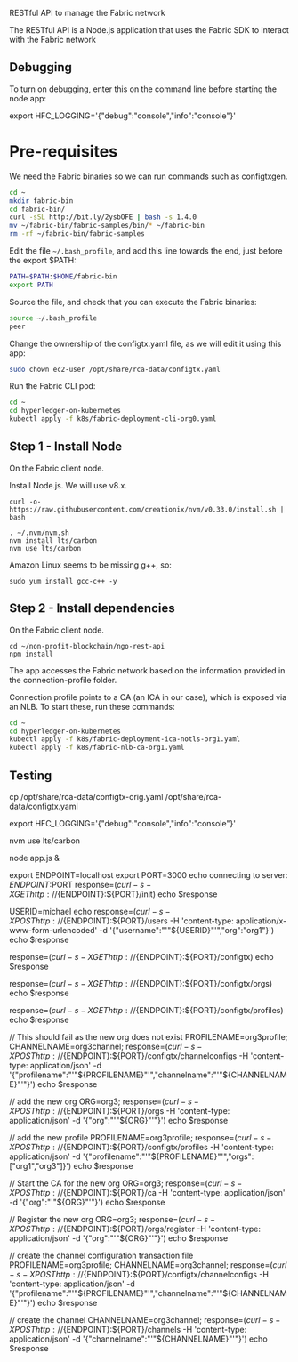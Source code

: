 RESTful API to manage the Fabric network

The RESTful API is a Node.js application that uses the Fabric SDK to interact with the Fabric network

## Debugging
To turn on debugging, enter this on the command line before starting the node app:

export HFC_LOGGING='{"debug":"console","info":"console"}'


# Pre-requisites
We need the Fabric binaries so we can run commands such as configtxgen.

```bash
cd ~
mkdir fabric-bin
cd fabric-bin/
curl -sSL http://bit.ly/2ysbOFE | bash -s 1.4.0
mv ~/fabric-bin/fabric-samples/bin/* ~/fabric-bin
rm -rf ~/fabric-bin/fabric-samples
```

Edit the file `~/.bash_profile`, and add this line towards the end, just before the export $PATH:

```bash
PATH=$PATH:$HOME/fabric-bin
export PATH
```

Source the file, and check that you can execute the Fabric binaries:

```bash
source ~/.bash_profile 
peer
```

Change the ownership of the configtx.yaml file, as we will edit it using this app:

```bash
sudo chown ec2-user /opt/share/rca-data/configtx.yaml
```

Run the Fabric CLI pod:

```bash
cd ~
cd hyperledger-on-kubernetes
kubectl apply -f k8s/fabric-deployment-cli-org0.yaml     
```
## Step 1 - Install Node
On the Fabric client node.

Install Node.js. We will use v8.x.

```
curl -o- https://raw.githubusercontent.com/creationix/nvm/v0.33.0/install.sh | bash
```

```
. ~/.nvm/nvm.sh
nvm install lts/carbon
nvm use lts/carbon
```

Amazon Linux seems to be missing g++, so:

```
sudo yum install gcc-c++ -y
```

## Step 2 - Install dependencies
On the Fabric client node.

```
cd ~/non-profit-blockchain/ngo-rest-api
npm install
```


The app accesses the Fabric network based on the information provided in the connection-profile folder.

Connection profile points to a CA (an ICA in our case), which is exposed via an NLB. To start these, run these commands:

```bash
cd ~
cd hyperledger-on-kubernetes
kubectl apply -f k8s/fabric-deployment-ica-notls-org1.yaml 
kubectl apply -f k8s/fabric-nlb-ca-org1.yaml
```

## Testing

cp /opt/share/rca-data/configtx-orig.yaml /opt/share/rca-data/configtx.yaml

export HFC_LOGGING='{"debug":"console","info":"console"}'

nvm use lts/carbon

node app.js &

export ENDPOINT=localhost
export PORT=3000
echo connecting to server: $ENDPOINT:$PORT
response=$(curl -s -X GET http://${ENDPOINT}:${PORT}/init)
echo $response

USERID=michael
echo
response=$(curl -s -X POST http://${ENDPOINT}:${PORT}/users -H 'content-type: application/x-www-form-urlencoded' -d '{"username":"'"${USERID}"'","org":"org1"}')
echo $response

response=$(curl -s -X GET http://${ENDPOINT}:${PORT}/configtx)
echo $response

response=$(curl -s -X GET http://${ENDPOINT}:${PORT}/configtx/orgs)  
echo $response

response=$(curl -s -X GET http://${ENDPOINT}:${PORT}/configtx/profiles)  
echo $response

// This should fail as the new org does not exist
PROFILENAME=org3profile;
CHANNELNAME=org3channel;
response=$(curl -s -X POST http://${ENDPOINT}:${PORT}/configtx/channelconfigs -H 'content-type: application/json' -d '{"profilename":"'"${PROFILENAME}"'","channelname":"'"${CHANNELNAME}"'"}')
echo $response

// add the new org
ORG=org3;
response=$(curl -s -X POST http://${ENDPOINT}:${PORT}/orgs -H 'content-type: application/json' -d '{"org":"'"${ORG}"'"}')
echo $response

// add the new profile
PROFILENAME=org3profile;
response=$(curl -s -X POST http://${ENDPOINT}:${PORT}/configtx/profiles -H 'content-type: application/json' -d '{"profilename":"'"${PROFILENAME}"'","orgs":["org1","org3"]}')
echo $response

// Start the CA for the new org
ORG=org3;
response=$(curl -s -X POST http://${ENDPOINT}:${PORT}/ca -H 'content-type: application/json' -d '{"org":"'"${ORG}"'"}')
echo $response

// Register the new org
ORG=org3;
response=$(curl -s -X POST http://${ENDPOINT}:${PORT}/orgs/register -H 'content-type: application/json' -d '{"org":"'"${ORG}"'"}')
echo $response

// create the channel configuration transaction file
PROFILENAME=org3profile;
CHANNELNAME=org3channel;
response=$(curl -s -X POST http://${ENDPOINT}:${PORT}/configtx/channelconfigs -H 'content-type: application/json' -d '{"profilename":"'"${PROFILENAME}"'","channelname":"'"${CHANNELNAME}"'"}')
echo $response

// create the channel
CHANNELNAME=org3channel;
response=$(curl -s -X POST http://${ENDPOINT}:${PORT}/channels -H 'content-type: application/json' -d '{"channelname":"'"${CHANNELNAME}"'"}')
echo $response

